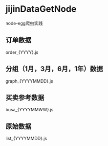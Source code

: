 # jijinDataGetNode
node-egg爬虫实践

## 订单数据
order_{YYYY}.js
## 分组（1月，3月，6月，1年）数据
graph_{YYYYMMDD}.js

## 买卖参考数据
busa_{YYYYMMWW}.js

## 原始数据
list_{YYYYMMDD}.js